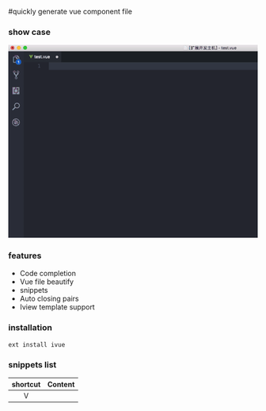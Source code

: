#quickly generate vue component file

### show case

![demo](https://raw.githubusercontent.com/dainash/ivue/master/images/record.gif)

### features

- Code completion
- Vue file beautify
- snippets
- Auto closing pairs
- Iview template support

### installation

```
ext install ivue
```

### snippets list

|  shortcut   | Content                                  |
| :---------: | :--------------------------------------- |
|      V      | <template></template><script><script><style></style> |
|    func     | function(){}                             |
|     Row     | <Row></Row>                              |
|     Col     | <Col span=""></Col>                      |
|   Button    | <Button type="primary"></Button>         |
|    Input    | <Input v-model="" placeholder=""></Input> |
| Inputnumber | <Input-number :max="10" :min="1" v-model="model"></Input-number> |
|    Table    | <Table :columns="column" :data="data"></Table> |
|   Select    | <Select v-model="model"><Option v-for="item in list" :value="value" :key="item"></Option></Select> |
| Datepicker  | <Date-picker type="datetime" format="yyyy/MM/dd HH:mm" placeholder="选择日期和时间"></Date-picker> |
|   Upload    | <Upload action=""><Button type="ghost" icon="ios-cloud-upload-outline">上传文件</Button></Upload> |
|   Message   | this.$Message.info('');                  |


